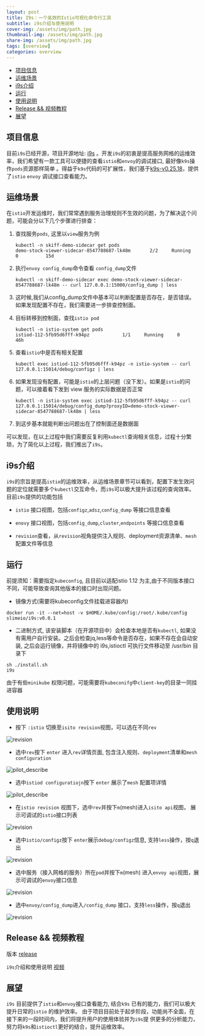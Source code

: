 ```yaml
---
layout: post
title: I9s：一个高效的Istio可视化命令行工具
subtitle: i9s介绍与使用说明
cover-img: /assets/img/path.jpg
thumbnail-img: /assets/img/path.jpg
share-img: /assets/img/path.jpg
tags: [overview]
categories: overview
---
```


- [项目信息](#项目信息)
- [运维场景](#运维场景)
- [i9s介绍](#i9s介绍)
- [运行](#运行)
- [使用说明](#使用说明)
- [Release && 视频教程](#release--视频教程)
- [展望](#展望)

## 项目信息

目前`i9s`已经开源，项目开源地址: [i9s](https://github.com/slime-io/i9s) 。开发`i9s`的初衷是提高服务网格的运维效率，我们希望有一款工具可以便捷的查看`istio`和`envoy`的调试接口, 最好像`k9s`操作`pods`资源那样简单 。得益于`k9s`代码的可扩展性，我们基于[k9s-v0.25.18](https://github.com/derailed/k9s/releases/tag/v0.25.18)，提供了`istio` `envoy` 调试接口查看能力。

## 运维场景

在`istio`开发运维时，我们常常遇到服务治理规则不生效的问题，为了解决这个问题，可能会分以下几个步骤进行排查：

1. 查找服务`pods`, 这里以`view`服务为例
   ```
   kubectl -n skiff-demo-sidecar get pods
   demo-stock-viewer-sidecar-8547788687-lk48m       2/2     Running   0          15d
   ```

2. 执行`envoy config_dump`命令查看 `config_dump`文件
   ```
   kubectl -n skiff-demo-sidecar exec demo-stock-viewer-sidecar-8547788687-lk48m -- curl 127.0.0.1:15000/config_dump | less
   ```

3. 这时候,我们从config_dump文件中基本可以判断配置是否存在，是否错误。如果发现配置不存在，我们需要进一步排查控制面。

4. 目标转移到控制面，查找`istio pod`
   ```
   kubectl -n istio-system get pods
   istiod-112-5fb95d6fff-k94pz            1/1     Running     0          46h
   ```

5. 查看`istio`中是否有相关配置
   ```
   kubectl exec istiod-112-5fb95d6fff-k94pz -n istio-system -- curl 127.0.0.1:15014/debug/configz | less
   ```

6. 如果发现没有配置，可能是`istio`的上层问题（没下发）。如果是`istio`的问题，可以接着看下发到 view 服务的实际数据是否正常
   ```
   kubectl -n istio-system exec istiod-112-5fb95d6fff-k94pz -- curl 127.0.0.1:15014/debug/config_dump?proxyID=demo-stock-viewer-sidecar-8547788687-lk48m | less
   ```

7. 到这步基本就能判断出问题出在了控制面还是数据面

可以发现，在以上过程中我们需要反复利用`kubectl`查询相关信息，过程十分繁琐，为了简化以上过程，我们推出了`i9s`。

## i9s介绍

`i9s`的宗旨是提高`istio`的运维效率，从运维场景章节可以看到，配置下发生效问题的定位就需要多个`kubectl`交互命令，而`i9s`可以极大提升该过程的查询效率。目前`i9s`提供的功能包括

- `istio` 接口视图，包括`configz`,`adsz`,`config_dump` 等接口信息查看

- `enovy` 接口视图，包括`config_dump`,`cluster`,`endpoints` 等接口信息查看

- `revision`查看，从`revision`视角提供注入规则、deployment资源清单、`mesh`配置文件等信息

## 运行

前提须知：需要指定`kubeconfig`, 且目前以适配istio 1.12 为主,由于不同版本接口不同，可能导致查询其他版本的接口时出现问题。

- 镜像方式(需要将kubeconfig文件挂载进容器内)
```
docker run -it --net=host -v $HOME/.kube/config:/root/.kube/config slimeio/i9s:v0.0.1
```

- 二进制方式, 该安装脚本（在开源项目中）会检查本地是否有`kubectl`, 如果没有需用户自行安装。之后会检查jq,less等命令是否存在，如果不存在会自动安装, 之后会运行镜像，并将镜像中的 i9s,istioctl 可执行文件移动至 /usr/bin 目录下
```
sh ./install.sh
i9s
```

由于有些`minikube` 权限问题，可能需要将`kubeconifg`中`client-key`的目录一同挂进容器

## 使用说明

- 按下 `:istio` 切换至`isito revision`视图，可以选在不同`rev`

![revision](../assets/i9s/revision.png)

- 选中`rev`按下 `enter` 进入`rev`详情页面, 包含注入规则、`deployment`清单和`mesh configuration`

![pilot_describe](../assets/i9s/pilot_describe.png)

- 选中`istiod configuratiojn`按下 `enter` 展示了`mesh` 配置项详情

![pilot_describe](../assets/i9s/istio_configmap.png)

- 在`istio revision` 视图下，选中`rev`并按下`m`(mesh)进入`isito api`视图， 展示可调试的`istio`接口列表

![revision](../assets/i9s/pilot_api.png)

- 选中`istio/configz`按下 `enter`展示`debug/configz`信息, 支持`less`操作，按`q`退出

![revision](../assets/i9s/configz.png)

- 选中服务（接入网格的服务）所在`pod`并按下`m`(mesh) 进入`envoy api`视图，展示可调试的`envoy`接口信息

![revision](../assets/i9s/envoy_api.png)

- 选中`envoy/config_dump`进入`/config_dump` 接口，支持`less`操作，按`q`退出

![revision](../assets/i9s/config_dump.png)

## Release && 视频教程

版本 [release](https://github.com/slime-io/i9s/releases/tag/v0.0.1-i9s)

`i9s`介绍和使用说明 [视频](https://www.bilibili.com/video/BV1JZ4y1Y71i?pop_share=1&vd_source=00e91b5259369c7e4fedda13d49048d8)

## 展望

`i9s` 目前提供了`istio`和`envoy`接口查看能力, 结合`k9s` 已有的能力，我们可以极大提升日常的`istio` 的维护效率。 由于项目目前处于起步阶段，功能尚不全面，在接下来的一段时间内，我们将提升用户的使用体验并为`i9s`提 供更多的分析能力，努力将`k9s`和`istioctl`更好的结合，提升运维效率。